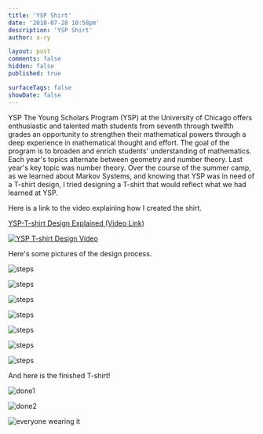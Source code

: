 ```yaml
---
title: 'YSP Shirt'
date: '2018-07-28 10:58pm'
description: 'YSP Shirt'
author: x-ry

layout: post
comments: false
hidden: false
published: true

surfaceTags: false
showDate: false
---
```


<span class="drop-cap">YSP</span> The Young Scholars Program (YSP) at the University of Chicago offers enthusiastic and talented math students from seventh through twelfth grades an opportunity to strengthen their mathematical powers through a deep experience in mathematical thought and effort. The goal of the program is to broaden and enrich students' understanding of mathematics. Each year's topics alternate between geometry and number theory. Last year's key topic was number theory. Over the course of the summer camp, as we learned about Markov Systems, and knowing that YSP was in need of a T-shirt design, I tried designing a T-shirt that would reflect what we had learned at YSP.


Here is a link to the video explaining how I created the shirt.

[YSP-T-shirt Design Explained (Video Link)](https://www.facebook.com/ryan.newkirk.161/videos/224956204891219/)

[![YSP T-shirt Design Video](https://x-ry.github.io/assets/images/posts/YSPShirt/thumbnail.png)](https://www.facebook.com/ryan.newkirk.161/videos/224956204891219 "YSP T-shirt Design Video")

Here's some pictures of the design process.

![steps](https://x-ry.github.io/assets/images/WYSE/7.10/step1.jpg)

![steps](https://x-ry.github.io/assets/images/WYSE/7.10/step2.jpg)

![steps](https://x-ry.github.io/assets/images/WYSE/7.10/step3.jpg)

![steps](https://x-ry.github.io/assets/images/WYSE/7.10/step4.jpg)

![steps](https://x-ry.github.io/assets/images/WYSE/7.10/step5.jpg)

![steps](https://x-ry.github.io/assets/images/WYSE/7.10/step6.jpg)

![steps](https://x-ry.github.io/assets/images/WYSE/7.10/step7.jpg)

And here is the finished T-shirt!

![done1](https://x-ry.github.io/assets/images/WYSE/7.10/step8.jpg)

![done2](https://x-ry.github.io/assets/images/WYSE/7.10/step9.jpg)

![everyone wearing it](https://x-ry.github.io/assets/images/WYSE/7.10/team.jpg)
